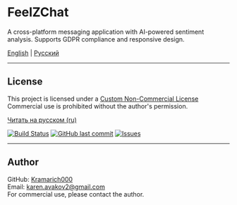 # FeelZChat 
A cross-platform messaging application with AI-powered sentiment analysis. Supports GDPR compliance and responsive design.

[English](docs/en/README_EN.md) | [Русский](docs/ru/README_RU.md)

---

## License

This project is licensed under a [Custom Non-Commercial License](docs/en/LICENSE_EN.md)  
Commercial use is prohibited without the author's permission.

[Читать на русском (ru)](docs/ru/LICENSE_RU.md)

[![Build Status](https://img.shields.io/github/actions/workflow/status/Kramarich000/FeelZChat/ci.yml)](https://github.com/Kramarich000/FeelZChat/actions)
[![GitHub last commit](https://img.shields.io/github/last-commit/Kramarich000/FeelZChat/commits/main)](https://github.com/Kramarich000/FeelZChat/commits/main)
[![Issues](https://img.shields.io/github/issues/Kramarich000/FeelZChat)](https://github.com/Kramarich000/FeelZChat/issues)



---

## Author

GitHub: [Kramarich000](https://github.com/Kramarich000)  
Email: karen.avakov2@gmail.com  
For commercial use, please contact the author.